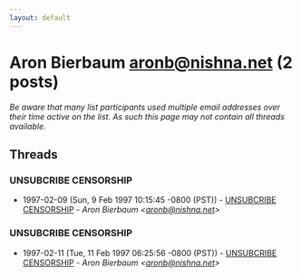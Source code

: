 ```yaml
---
layout: default
---
```


# Aron Bierbaum <aronb@nishna.net> (2 posts)

_Be aware that many list participants used multiple email addresses over their time active on the list. As such this page may not contain all threads available._

## Threads

### UNSUBCRIBE CENSORSHIP
+ 1997-02-09 (Sun, 9 Feb 1997 10:15:45 -0800 (PST)) - [UNSUBCRIBE CENSORSHIP](/archive/1997/02/d05b1260c83ef1da129126e3775ba979c6e2e5c22a3a53f76ab5f24238e91e9a) - _Aron Bierbaum \<aronb@nishna.net\>_

### UNSUBCRIBE CENSORSHIP
+ 1997-02-11 (Tue, 11 Feb 1997 06:25:56 -0800 (PST)) - [UNSUBCRIBE CENSORSHIP](/archive/1997/02/f4bb4b2010c3ccaabc2aad9e7682ae31e19bdc3ea531494d328037095551b85f) - _Aron Bierbaum \<aronb@nishna.net\>_

